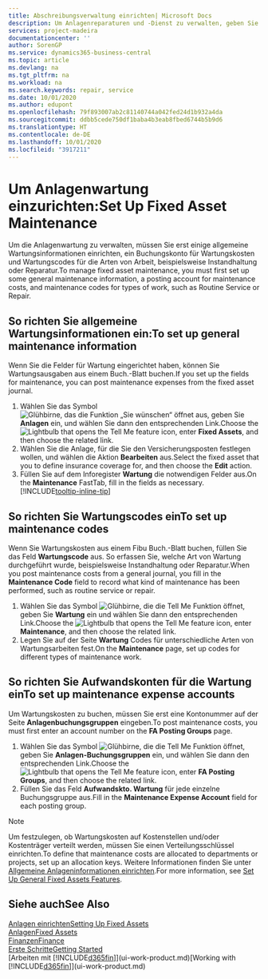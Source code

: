 ```yaml
---
title: Abschreibungsverwaltung einrichten| Microsoft Docs
description: Um Anlagenreparaturen und -Dienst zu verwalten, geben Sie allgemeine Wartungsinformationen, Codes für die Art der Arbeit und eine Buchung für Kosten an.
services: project-madeira
documentationcenter: ''
author: SorenGP
ms.service: dynamics365-business-central
ms.topic: article
ms.devlang: na
ms.tgt_pltfrm: na
ms.workload: na
ms.search.keywords: repair, service
ms.date: 10/01/2020
ms.author: edupont
ms.openlocfilehash: 79f893007ab2c81140744a042fed24d1b932a4da
ms.sourcegitcommit: ddbb5cede750df1baba4b3eab8fbed6744b5b9d6
ms.translationtype: HT
ms.contentlocale: de-DE
ms.lasthandoff: 10/01/2020
ms.locfileid: "3917211"
---
```

# <a name="set-up-fixed-asset-maintenance"></a><span data-ttu-id="65344-103">Um Anlagenwartung einzurichten:</span><span class="sxs-lookup"><span data-stu-id="65344-103">Set Up Fixed Asset Maintenance</span></span>
<span data-ttu-id="65344-104">Um die Anlagenwartung zu verwalten, müssen Sie erst einige allgemeine Wartungsinformationen einrichten, ein Buchungskonto für Wartungskosten und Wartungscodes für die Arten von Arbeit, beispielsweise Instandhaltung oder Reparatur.</span><span class="sxs-lookup"><span data-stu-id="65344-104">To manage fixed asset maintenance, you must first set up some general maintenance information, a posting account for maintenance costs, and maintenance codes for types of work, such as Routine Service or Repair.</span></span>

## <a name="to-set-up-general-maintenance-information"></a><span data-ttu-id="65344-105">So richten Sie allgemeine Wartungsinformationen ein:</span><span class="sxs-lookup"><span data-stu-id="65344-105">To set up general maintenance information</span></span>
<span data-ttu-id="65344-106">Wenn Sie die Felder für Wartung eingerichtet haben, können Sie Wartungsausgaben aus einem Buch.-Blatt buchen.</span><span class="sxs-lookup"><span data-stu-id="65344-106">If you set up the fields for maintenance, you can post maintenance expenses from the fixed asset journal.</span></span>

1. <span data-ttu-id="65344-107">Wählen Sie das Symbol ![Glühbirne, das die Funktion „Sie wünschen“ öffnet](media/ui-search/search_small.png "Sagen Sie mir, was Sie tun wollen") aus, geben Sie **Anlagen** ein, und wählen Sie dann den entsprechenden Link.</span><span class="sxs-lookup"><span data-stu-id="65344-107">Choose the ![Lightbulb that opens the Tell Me feature](media/ui-search/search_small.png "Tell me what you want to do") icon, enter **Fixed Assets**, and then choose the related link.</span></span>
2. <span data-ttu-id="65344-108">Wählen Sie die Anlage, für die Sie den Versicherungsposten festlegen wollen, und wählen die Aktion **Bearbeiten** aus.</span><span class="sxs-lookup"><span data-stu-id="65344-108">Select the fixed asset that you to define insurance coverage for, and then choose the **Edit** action.</span></span>
3. <span data-ttu-id="65344-109">Füllen Sie auf dem Inforegister **Wartung** die notwendigen Felder aus.</span><span class="sxs-lookup"><span data-stu-id="65344-109">On the **Maintenance** FastTab, fill in the fields as necessary.</span></span> [!INCLUDE[tooltip-inline-tip](includes/tooltip-inline-tip_md.md)]

## <a name="to-set-up-maintenance-codes"></a><span data-ttu-id="65344-110">So richten Sie Wartungscodes ein</span><span class="sxs-lookup"><span data-stu-id="65344-110">To set up maintenance codes</span></span>
<span data-ttu-id="65344-111">Wenn Sie Wartungskosten aus einem Fibu Buch.-Blatt buchen, füllen Sie das Feld **Wartungscode** aus. So erfassen Sie, welche Art von Wartung durchgeführt wurde, beispielsweise Instandhaltung oder Reparatur.</span><span class="sxs-lookup"><span data-stu-id="65344-111">When you post maintenance costs from a general journal, you fill in the **Maintenance Code** field to record what kind of maintenance has been performed, such as routine service or repair.</span></span>

1. <span data-ttu-id="65344-112">Wählen Sie das Symbol ![Glühbirne, die die Tell Me Funktion öffnet](media/ui-search/search_small.png "Sagen Sie mir, was Sie tun wollen"), geben Sie **Wartung** ein und wählen Sie dann den entsprechenden Link.</span><span class="sxs-lookup"><span data-stu-id="65344-112">Choose the ![Lightbulb that opens the Tell Me feature](media/ui-search/search_small.png "Tell me what you want to do") icon, enter **Maintenance**, and then choose the related link.</span></span>
2. <span data-ttu-id="65344-113">Legen Sie auf der Seite **Wartung** Codes für unterschiedliche Arten von Wartungsarbeiten fest.</span><span class="sxs-lookup"><span data-stu-id="65344-113">On the **Maintenance** page, set up codes for different types of maintenance work.</span></span>

## <a name="to-set-up-maintenance-expense-accounts"></a><span data-ttu-id="65344-114">So richten Sie Aufwandskonten für die Wartung ein</span><span class="sxs-lookup"><span data-stu-id="65344-114">To set up maintenance expense accounts</span></span>
<span data-ttu-id="65344-115">Um Wartungskosten zu buchen, müssen Sie erst eine Kontonummer auf der Seite **Anlagenbuchungsgruppen** eingeben.</span><span class="sxs-lookup"><span data-stu-id="65344-115">To post maintenance costs, you must first enter an account number on the **FA Posting Groups** page.</span></span>

1. <span data-ttu-id="65344-116">Wählen Sie das Symbol ![Glühbirne, die die Tell Me Funktion öffnet](media/ui-search/search_small.png "Tell Me-Funktion"), geben Sie **Anlagen-Buchungsgruppen** ein, und wählen Sie dann den entsprechenden Link.</span><span class="sxs-lookup"><span data-stu-id="65344-116">Choose the ![Lightbulb that opens the Tell Me feature](media/ui-search/search_small.png "Tell me what you want to do") icon, enter **FA Posting Groups**, and then choose the related link.</span></span>
2. <span data-ttu-id="65344-117">Füllen Sie das Feld **Aufwandskto. Wartung** für jede einzelne Buchungsgruppe aus.</span><span class="sxs-lookup"><span data-stu-id="65344-117">Fill in the **Maintenance Expense Account** field for each posting group.</span></span>

> [!NOTE]  
>   <span data-ttu-id="65344-118">Um festzulegen, ob Wartungskosten auf Kostenstellen und/oder Kostenträger verteilt werden, müssen Sie einen Verteilungsschlüssel einrichten.</span><span class="sxs-lookup"><span data-stu-id="65344-118">To define that maintenance costs are allocated to departments or projects, set up an allocation keys.</span></span> <span data-ttu-id="65344-119">Weitere Informationen finden Sie unter [Allgemeine Anlageninformationen einrichten](fa-how-setup-general.md).</span><span class="sxs-lookup"><span data-stu-id="65344-119">For more information, see [Set Up General Fixed Assets Features](fa-how-setup-general.md).</span></span>

## <a name="see-also"></a><span data-ttu-id="65344-120">Siehe auch</span><span class="sxs-lookup"><span data-stu-id="65344-120">See Also</span></span>
[<span data-ttu-id="65344-121">Anlagen einrichten</span><span class="sxs-lookup"><span data-stu-id="65344-121">Setting Up Fixed Assets</span></span>](fa-setup.md)  
[<span data-ttu-id="65344-122">Anlagen</span><span class="sxs-lookup"><span data-stu-id="65344-122">Fixed Assets</span></span>](fa-manage.md)  
[<span data-ttu-id="65344-123">Finanzen</span><span class="sxs-lookup"><span data-stu-id="65344-123">Finance</span></span>](finance.md)  
[<span data-ttu-id="65344-124">Erste Schritte</span><span class="sxs-lookup"><span data-stu-id="65344-124">Getting Started</span></span>](product-get-started.md)  
<span data-ttu-id="65344-125">[Arbeiten mit [!INCLUDE[d365fin](includes/d365fin_md.md)]](ui-work-product.md)</span><span class="sxs-lookup"><span data-stu-id="65344-125">[Working with [!INCLUDE[d365fin](includes/d365fin_md.md)]](ui-work-product.md)</span></span>
